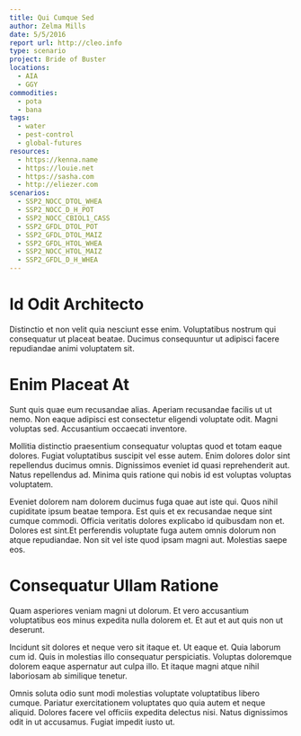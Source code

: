 ```yaml
---
title: Qui Cumque Sed
author: Zelma Mills
date: 5/5/2016
report url: http://cleo.info
type: scenario
project: Bride of Buster
locations:
  - AIA
  - GGY
commodities:
  - pota
  - bana
tags:
  - water
  - pest-control
  - global-futures
resources:
  - https://kenna.name
  - https://louie.net
  - https://sasha.com
  - http://eliezer.com
scenarios:
  - SSP2_NOCC_DTOL_WHEA
  - SSP2_NOCC_D_H_POT
  - SSP2_NOCC_CBIOL1_CASS
  - SSP2_GFDL_DTOL_POT
  - SSP2_GFDL_DTOL_MAIZ
  - SSP2_GFDL_HTOL_WHEA
  - SSP2_NOCC_HTOL_MAIZ
  - SSP2_GFDL_D_H_WHEA
---
```

# Id Odit Architecto
Distinctio et non velit quia nesciunt esse enim. Voluptatibus nostrum qui consequatur ut placeat beatae. Ducimus consequuntur ut adipisci facere repudiandae animi voluptatem sit.

# Enim Placeat At
Sunt quis quae eum recusandae alias. Aperiam recusandae facilis ut ut nemo. Non eaque adipisci est consectetur eligendi voluptate odit. Magni voluptas sed. Accusantium occaecati inventore.
 Mollitia distinctio praesentium consequatur voluptas quod et totam eaque dolores. Fugiat voluptatibus suscipit vel esse autem. Enim dolores dolor sint repellendus ducimus omnis. Dignissimos eveniet id quasi reprehenderit aut. Natus repellendus ad. Minima quis ratione qui nobis id est voluptas voluptas voluptatem.
 Eveniet dolorem nam dolorem ducimus fuga quae aut iste qui. Quos nihil cupiditate ipsum beatae tempora. Est quis et ex recusandae neque sint cumque commodi. Officia veritatis dolores explicabo id quibusdam non et. Dolores est sint.Et perferendis voluptate fuga autem omnis dolorum non atque repudiandae. Non sit vel iste quod ipsam magni aut. Molestias saepe eos.

# Consequatur Ullam Ratione
Quam asperiores veniam magni ut dolorum. Et vero accusantium voluptatibus eos minus expedita nulla dolorem et. Et aut et aut quis non ut deserunt.
 Incidunt sit dolores et neque vero sit itaque et. Ut eaque et. Quia laborum cum id. Quis in molestias illo consequatur perspiciatis. Voluptas doloremque dolorem eaque aspernatur aut culpa illo. Et itaque magni atque nihil laboriosam ab similique tenetur.
 Omnis soluta odio sunt modi molestias voluptate voluptatibus libero cumque. Pariatur exercitationem voluptates quo quia autem et neque aliquid. Dolores facere vel officiis expedita delectus nisi. Natus dignissimos odit in ut accusamus. Fugiat impedit iusto ut.
